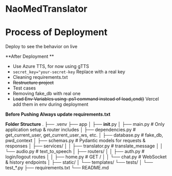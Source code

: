 # NaoMedTranslator

# Process of Deployment



Deploy to see the behavior on live

**After Deployment **

- Use Azure TTS, for now using gTTS
- `secret_key="your-secret-key` Replace with a real key
- Cleaning requirements.txt
- ~~Restructure project~~
- Test cases
- Removing fake_db with real one
- ~~Load Env Variables using .ps1 command instead of load_end()~~ Vercel add them in env during deployment

**Before Pushing Always update requirements.txt**

**Folder Structure**
.
├── .venv
├── app
│   ├── __init__.py
│   ├── main.py             # Only application setup & router includes
│   ├── dependencies.py     # get_current_user, get_current_user_ws, etc.
│   ├── database.py         # fake_db, pwd_context
│   ├── schemas.py          # Pydantic models for requests & responses
│   ├── services/
│   │   ├── translator.py   # translate_message
│   │   └── audio.py        # text_to_speech
│   ├── routers/
│   │   ├── auth.py         # login/logout routes
│   │   ├── home.py         # GET /
│   │   └── chat.py         # WebSocket & history endpoints
│   ├── static/
│   └── templates/
└── tests/
│    └── test_*.py
├── requirements.txt
└── README.md